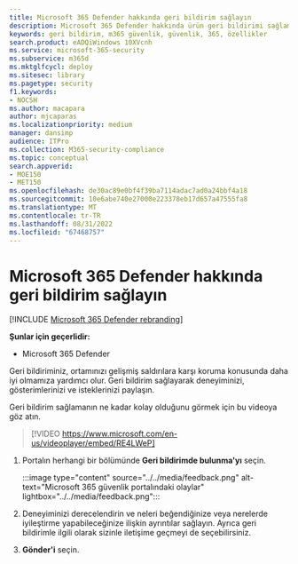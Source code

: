 ```yaml
---
title: Microsoft 365 Defender hakkında geri bildirim sağlayın
description: Microsoft 365 Defender hakkında ürün geri bildirimi sağlama
keywords: geri bildirim, m365 güvenlik, güvenlik, 365, özellikler
search.product: eADQiWindows 10XVcnh
ms.service: microsoft-365-security
ms.subservice: m365d
ms.mktglfcycl: deploy
ms.sitesec: library
ms.pagetype: security
f1.keywords:
- NOCSH
ms.author: macapara
author: mjcaparas
ms.localizationpriority: medium
manager: dansimp
audience: ITPro
ms.collection: M365-security-compliance
ms.topic: conceptual
search.appverid:
- MOE150
- MET150
ms.openlocfilehash: de30ac89e0bf4f39ba7114adac7ad0a24bbf4a18
ms.sourcegitcommit: 10e6abe740e27000e223378eb17d657a47555fa8
ms.translationtype: MT
ms.contentlocale: tr-TR
ms.lasthandoff: 08/31/2022
ms.locfileid: "67468757"
---
```

# <a name="provide-feedback-on-microsoft-365-defender"></a>Microsoft 365 Defender hakkında geri bildirim sağlayın

[!INCLUDE [Microsoft 365 Defender rebranding](../includes/microsoft-defender.md)]


**Şunlar için geçerlidir:**
- Microsoft 365 Defender

Geri bildiriminiz, ortamınızı gelişmiş saldırılara karşı koruma konusunda daha iyi olmamıza yardımcı olur. Geri bildirim sağlayarak deneyiminizi, gösterimlerinizi ve isteklerinizi paylaşın.

Geri bildirim sağlamanın ne kadar kolay olduğunu görmek için bu videoya göz atın.

> [!VIDEO https://www.microsoft.com/en-us/videoplayer/embed/RE4LWeP]


1. Portalın herhangi bir bölümünde **Geri bildirimde bulunma'yı** seçin. 

    :::image type="content" source="../../media/feedback.png" alt-text="Microsoft 365 güvenlik portalındaki olaylar" lightbox="../../media/feedback.png":::   
 
2. Deneyiminizi derecelendirin ve neleri beğendiğinize veya nerelerde iyileştirme yapabileceğinize ilişkin ayrıntılar sağlayın. Ayrıca geri bildirimle ilgili olarak sizinle iletişime geçmeyi de seçebilirsiniz. 

3. **Gönder'i** seçin.
